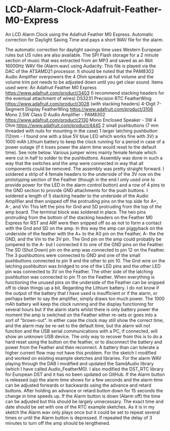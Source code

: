 # LCD-Alarm-Clock-Adafruit-Feather-M0-Express
An LCD Alarm Clock using the Adafruit Feather M0 Express. Automatic correction for Daylight Saving Time and pays a short WAV file for the alarm.

The automatic correction for daylight savings time uses Western European rules but US rules are also available.
The SPI Flash storage for a 2 minute section of music that was extracted from an MP3 and saved as an 8bit 16000Hz WAV file (Alarm.wav) using Audacity. This file is played via the DAC of the ATSAMD21 processor. 
It should be noted that the PAM8302 Audio Amplifier overpowers the 4 Ohm speakers at full volume and the volume trim pot needs to be adjusted down until you get clear sound.
Items used were:
An Adafruit Feather M0 Express https://www.adafruit.com/product/3403 (I recommend stacking headers for the eventual attachment of wires)
DS3231 Precision RTC FeatherWing  https://www.adafruit.com/product/3028 (with stacking headers)
4-Digit 7-Segment Display FeatherWing  https://www.adafruit.com/product/3106
Mono 2.5W Class D Audio Amplifier - PAM8302 https://www.adafruit.com/product/2130
Mono Enclosed Speaker - 3W 4 Ohm https://www.adafruit.com/product/4445
2 small pushbuttons (7 mm threaded with nuts for mounting in the case)
1 larger latching pushbutton (12mm - I found one with a blue 5V blue LED which works fine with 3V)
a 1000 mAh Lithium battery to keep the clock running for a period in case of a power outage (if it loses power the alarm time would reset to the default time). See note below.
Various jumper wires mainly female female which were cut in half to solder to the pushbuttons.
Assembly was done in such a way that the switches and the amp were connected in way that all components could be removed.
The assembly was pretty straight forward. I soldered a strip of 4 female headers to the underside of the 3V row on the prototyping section of the Feather (though in the end I only used one to provide power for the LED in the alarm control button) and a row of 4 pins to the GND section to provide GND attachments for the push buttons.
I soldered a length of 5 stacking header to the underside of the  Audio Amplifier and then snipped off the protruding pins on the top side for  A+, A-, and Vin This left the pins for Gnd and SD protruding from the top of the amp board.  The terminal block was soldered in place. The two pins protruding from the bottom of the stacking headers on the Feather M0 Express for RST and ARf were then snipped off so as not to form a contact with the Gnd and SD on the amp. In this way the amp can piggyback on the underside of the feather with the A+ to the A0 pin on the Feather, A- the the GND, and the Vin to the 3V pin.
The Gnd pin on the amp could probably be jumpered to the A- but I connected it to one of the GND pins on the Feather. The SD (Shut Down) pin on the amp was connected to pin 12 on the Feather.
The 3 pushbuttons were connected to GND and one of the small pushbuttons connected to pin 9 and the other to pin 10. The Gnd wire on the latching pushbutton was bridged to one of the LED pins and the other LED pin was connected to 3V on the Feather. The other side of the latching pushbutton was connected to pin 11 on the Feather.
When everything is functioning the unused pins on the underside of the Feather can be snipped off to clean things up a bit.
Regarding the Lithium battery. I do not know if the output of the battery that I have used is insufficient or if the alarm, or perhaps better to say the amplifier, simply draws too much power. The 1000 mAh battery will keep the clock running and the display functioning for several hours but if the alarm starts whilst there is only battery power the moment the amp is switched on the Feather either re-sets or goes into a sort of "brown-out". In either case the clock may still show the correct time, and the alarm may be re-set to the default time, but the alarm will not function and the USB serial communications with a PC, if connected, will show an unknown USB device. The only way to recover from this is to do a hard reset using the button on the feather, or to disconnect the battery and power from the Feather and then reconnect. A battery than can tolerate a higher current flow may not have this problem.
For the sketch I modified and worked on existing example sketches and libraries. For the alarm WAV playing through the DAB I modified and updated the SamdAudio library (which I have called Audio_FeatherM0). I also modified the DST_RTC library for European DST and it has no been updated on GitHub.
If the Alarm button is released (up) the alarm time shows for a few seconds and the alarm time can be adjusted forwards or backwards using the advance and retard buttons. After holding an advance or retard button down for 15 seconds the change in time speeds up. If the Alarm button is down (Alarm off) the time can be adjusted but this should be largely unnecessary. The exact time and date should be set with one of the RTC example sketches.
As it is in my sketch the Alarm.wav only plays once but it could be set to repeat several times or until the Alarm button is depressed. If repeated the delay of 3 minutes to turn off the amp should be lengthened.
